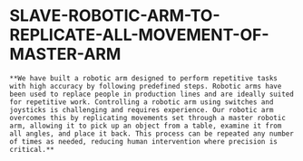 # SLAVE-ROBOTIC-ARM-TO-REPLICATE-ALL-MOVEMENT-OF-MASTER-ARM

    **We have built a robotic arm designed to perform repetitive tasks with high accuracy by following predefined steps. Robotic arms have been used to replace people in production lines and are ideally suited for repetitive work. Controlling a robotic arm using switches and joysticks is challenging and requires experience. Our robotic arm overcomes this by replicating movements set through a master robotic arm, allowing it to pick up an object from a table, examine it from all angles, and place it back. This process can be repeated any number of times as needed, reducing human intervention where precision is critical.**  

